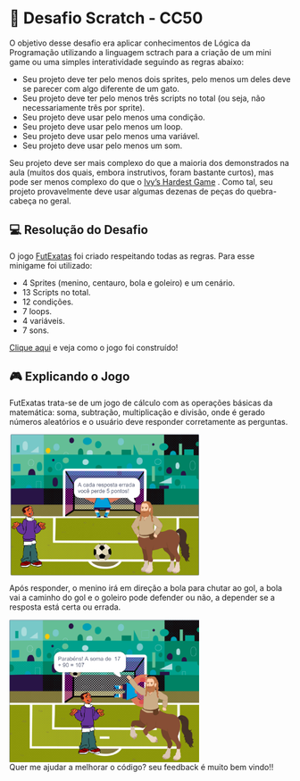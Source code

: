 # :rocket: Desafio Scratch - CC50
<p>O objetivo desse desafio era aplicar conhecimentos de Lógica da Programação utilizando a linguagem sctrach para a criação de um mini game ou uma simples interatividade seguindo as regras abaixo:</p>
<ul>
    <li>Seu projeto deve ter pelo menos dois sprites, pelo menos um deles deve se parecer com algo diferente de um gato.
    <li>Seu projeto deve ter pelo menos três scripts no total (ou seja, não necessariamente três por sprite).
    <li>Seu projeto deve usar pelo menos uma condição.
    <li>Seu projeto deve usar pelo menos um loop.
    <li>Seu projeto deve usar pelo menos uma variável.
    <li>Seu projeto deve usar pelo menos um som.
</ul>

Seu projeto deve ser mais complexo do que a maioria dos demonstrados na aula (muitos dos quais, embora instrutivos, foram bastante curtos), mas pode ser menos complexo do que o <a href="https://scratch.mit.edu/projects/326129587/">Ivy’s Hardest Game</a> . Como tal, seu projeto provavelmente deve usar algumas dezenas de peças do quebra-cabeça no geral.

## :computer: Resolução do Desafio 
<P> O jogo <a href= "https://scratch.mit.edu/projects/982054578/">FutExatas</a> foi criado respeitando todas as regras. Para esse minigame foi utilizado:
<ul>
    <li> 4 Sprites (menino, centauro, bola e goleiro) e um cenário.
    <li> 13 Scripts no total.
    <li> 12 condições.
    <li> 7 loops.
    <li> 4 variáveis.
    <li> 7 sons.
</ul>
<a href= "https://scratch.mit.edu/projects/982054578/">Clique aqui</a> e veja como o jogo foi construído!
</p>

## :video_game: Explicando o Jogo
<p> FutExatas trata-se de um jogo de cálculo com as operações básicas da matemática: soma, subtração, multiplicação e divisão, onde é gerado números aleatórios e o usuário deve responder corretamente as perguntas.</p>

<img src="/assets/scratch_explicacao.png" alt="print centauro explicando o jogo" width="340" align="center">
<br>
<p>Após responder, o menino irá em direção a bola para chutar ao gol, a bola vai a caminho do gol e o goleiro pode defender ou não, a depender se a resposta está certa ou errada.</p>
<img src="/assets/scracth_comemorando.png" alt="resposta certa" width="340" align="center">
<br>
Quer me ajudar a melhorar o código? seu feedback é muito bem vindo!!

